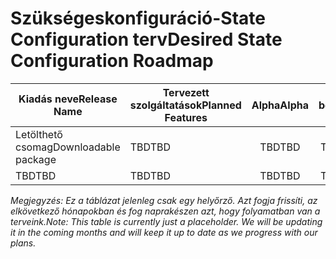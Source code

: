 # <a name="desired-state-configuration-roadmap"></a><span data-ttu-id="c16e9-101">Szükségeskonfiguráció-State Configuration terv</span><span class="sxs-lookup"><span data-stu-id="c16e9-101">Desired State Configuration Roadmap</span></span>

| <span data-ttu-id="c16e9-102">Kiadás neve</span><span class="sxs-lookup"><span data-stu-id="c16e9-102">Release Name</span></span> | <span data-ttu-id="c16e9-103">Tervezett szolgáltatások</span><span class="sxs-lookup"><span data-stu-id="c16e9-103">Planned Features</span></span> | <span data-ttu-id="c16e9-104">Alpha</span><span class="sxs-lookup"><span data-stu-id="c16e9-104">Alpha</span></span> | <span data-ttu-id="c16e9-105">béta</span><span class="sxs-lookup"><span data-stu-id="c16e9-105">Beta</span></span> | <span data-ttu-id="c16e9-106">RTM</span><span class="sxs-lookup"><span data-stu-id="c16e9-106">RTM</span></span> |
| ---- | -------- | :-------: | :-------:| :-----: |
| <span data-ttu-id="c16e9-107">Letölthető csomag</span><span class="sxs-lookup"><span data-stu-id="c16e9-107">Downloadable package</span></span> | <span data-ttu-id="c16e9-108">TBD</span><span class="sxs-lookup"><span data-stu-id="c16e9-108">TBD</span></span> | <span data-ttu-id="c16e9-109">TBD</span><span class="sxs-lookup"><span data-stu-id="c16e9-109">TBD</span></span> | <span data-ttu-id="c16e9-110">TBD</span><span class="sxs-lookup"><span data-stu-id="c16e9-110">TBD</span></span> | <span data-ttu-id="c16e9-111">TBD</span><span class="sxs-lookup"><span data-stu-id="c16e9-111">TBD</span></span> |
| <span data-ttu-id="c16e9-112">TBD</span><span class="sxs-lookup"><span data-stu-id="c16e9-112">TBD</span></span> | <span data-ttu-id="c16e9-113">TBD</span><span class="sxs-lookup"><span data-stu-id="c16e9-113">TBD</span></span> | <span data-ttu-id="c16e9-114">TBD</span><span class="sxs-lookup"><span data-stu-id="c16e9-114">TBD</span></span> | <span data-ttu-id="c16e9-115">TBD</span><span class="sxs-lookup"><span data-stu-id="c16e9-115">TBD</span></span> | <span data-ttu-id="c16e9-116">TBD</span><span class="sxs-lookup"><span data-stu-id="c16e9-116">TBD</span></span> |

<span data-ttu-id="c16e9-117">*Megjegyzés: Ez a táblázat jelenleg csak egy helyőrző. Azt fogja frissíti, az elkövetkező hónapokban és fog naprakészen azt, hogy folyamatban van a terveink.*</span><span class="sxs-lookup"><span data-stu-id="c16e9-117">*Note: This table is currently just a placeholder. We will be updating it in the coming months and will keep it up to date as we progress with our plans.*</span></span> 